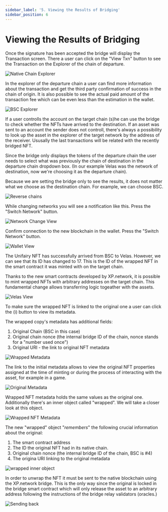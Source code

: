 ```yaml
---
sidebar_label: '5. Viewing the Results of Bridging'
sidebar_position: 6
---
```


# Viewing the Results of Bridging

Once the signature has been accepted the bridge will display the Transaction screen. There a user can click on the "View Txn" button to see the Transaction on the Explorer of the chain of departure.

![Native Chain Explorer](../../static/assets/6.png)

In the explorer of the departure chain a user can find more information about the transaction and get the third party confirmation of success in the chain of origin. It is also possible to see the actual paid amount of the transaction fee which can be even less than the estimation in the wallet.

![BSC Explorer](../../static/assets/5.png)

If a user controlls the account on the target chain (s)he can use the bridge to check whether the NFTs have arrived to the destination. If an asset was sent to an account the sender does not controll, there's always a possibility to look up the asset in the explorer of the target network by the address of the receiver. Ususally the last transactions will be related with the recently bridged NFT.

Since the bridge only displays the tokens of the departure chain the user needs to select what was previously the chain of destination in the departure chain dropdown box. (In our example Velas was the network of destination, now we're choosing it as the departure chain). 

Because we are setting the bridge only to see the results, it does not matter what we choose as the destination chain. For example, we can choose BSC.

![Reverse chains](../../static/assets/7.png)

While changing networks you will see a notification like this. Press the "Switch Network" button. 

![Network Change View](../../static/assets/8.png)

Confirm connection to the new blockchain in the wallet. Press the "Switch Network" button. 

![Wallet View](../../static/assets/9.png)

The Unifairy NFT has successfully arrived from BSC to Velas. However, we can see that its ID has changed to 17. This is the ID of the wrapped NFT in the smart contract it was minted with on the target chain.

Thanks to the new smart contracts developed by XP.network, it is possible to mint wrapped NFTs with arbitrary addresses on the target chain. This fundamental change allows transferring logic togeather with the assets.

![Velas View](../../static/assets/10.png)

To make sure the wrapped NFT is linked to the original one a user can click the (i) button to view its metadata.

The wrapped copy's metadata has additional fields:

1. Original Chain (BSC in this case)
2. Original chain nonce (the internal bridge ID of the chain, nonce stands for a "number used once")
3. Original URI - the link to original NFT metadata

![Wrapped Metadata](../../static/assets/11.png)

The link to the initial metadata allows to view the original NFT properties assigned at the time of minting or during the process of interacting with the asset, for example in a game.

![Original Metadata](../../static/assets/13.png)

Wrapped NFT metadata holds the same values as the original one. Additionally there's an inner object called "wrapped". We will take a closer look at this object.

![Wrapped NFT Metadata](../../static/assets/14.png)

The new "wrapped" object "*remembers*" the following crucial information about the original:
1. The smart contract address
2. The ID the original NFT had in its native chain.
3. Original chain nonce (the internal bridge ID of the chain, BSC is #4)
4. The origina URI linking to the original metadata

![wrapped inner object](../../static/assets/15.png)

In order to unwrap the NFT it must be sent to the native blockchain using the XP.network bridge. This is the only way since the original is locked in the bridge smart contract which will only release the asset to an arbitrary address following the instructions of the bridge relay validators (oracles.)

![Sending back](../../static/assets/12.png)